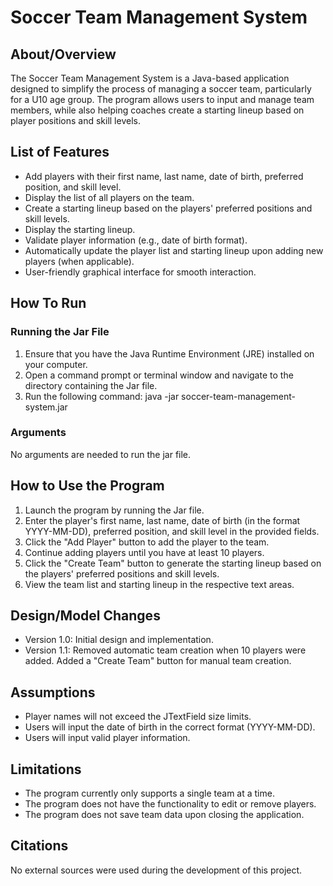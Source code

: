 # Soccer Team Management System

## About/Overview
The Soccer Team Management System is a Java-based application designed to simplify the process of managing a soccer team, particularly for a U10 age group. The program allows users to input and manage team members, while also helping coaches create a starting lineup based on player positions and skill levels.

## List of Features

- Add players with their first name, last name, date of birth, preferred position, and skill level.
- Display the list of all players on the team.
- Create a starting lineup based on the players' preferred positions and skill levels.
- Display the starting lineup.
- Validate player information (e.g., date of birth format).
- Automatically update the player list and starting lineup upon adding new players (when applicable).
- User-friendly graphical interface for smooth interaction.

## How To Run
### Running the Jar File
1. Ensure that you have the Java Runtime Environment (JRE) installed on your computer.
2. Open a command prompt or terminal window and navigate to the directory containing the Jar file.
3. Run the following command: java -jar soccer-team-management-system.jar

### Arguments
No arguments are needed to run the jar file.

## How to Use the Program
1. Launch the program by running the Jar file.
2. Enter the player's first name, last name, date of birth (in the format YYYY-MM-DD), preferred position, and skill level in the provided fields.
3. Click the "Add Player" button to add the player to the team.
4. Continue adding players until you have at least 10 players.
5. Click the "Create Team" button to generate the starting lineup based on the players' preferred positions and skill levels.
6. View the team list and starting lineup in the respective text areas.

## Design/Model Changes
- Version 1.0: Initial design and implementation.
- Version 1.1: Removed automatic team creation when 10 players were added. Added a "Create Team" button for manual team creation.

## Assumptions
- Player names will not exceed the JTextField size limits.
- Users will input the date of birth in the correct format (YYYY-MM-DD).
- Users will input valid player information.

## Limitations
- The program currently only supports a single team at a time.
- The program does not have the functionality to edit or remove players.
- The program does not save team data upon closing the application.

## Citations
No external sources were used during the development of this project.